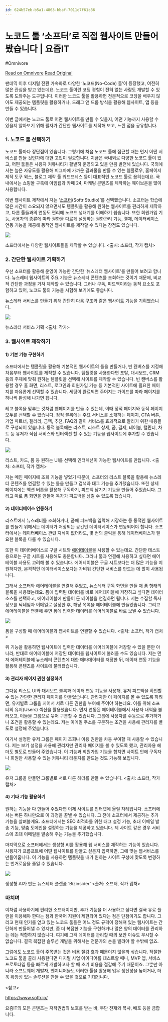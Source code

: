 ```yaml
---
id: 624b57eb-b5a1-4863-bbaf-7011c7f61c86
---
```


# 노코드 툴 ‘소프터’로 직접 웹사이트 만들어봤습니다 | 요즘IT
#Omnivore
 
[Read on Omnivore](https://omnivore.app/me/https-yozm-wishket-com-magazine-detail-2591-18f9468e577)
[Read Original](https://yozm.wishket.com/magazine/detail/2591/)
 
팬데믹 이후 디지털 전환 가속화로 다양한 ‘노코드(No-Code) 툴’이 등장했고, 여전히 많은 관심을 받고 있는데요. 노코드 툴이란 코딩 경험이 전혀 없는 사람도 개발할 수 있도록 도와주는 도구입니다. 이러한 노코드 툴을 활용하면 전문적으로 코딩을 배우지 않아도 제공되는 템플릿을 활용하거나, 드래그 앤 드롭 방식을 활용해 웹사이트, 앱 등을 만들 수 있습니다.

이번 글에서는 노코드 툴로 어떤 웹사이트를 만들 수 있을지, 어떤 기능까지 사용할 수 있을지 알아보기 위해 필자가 간단한 웹사이트를 제작해 보고, 느낀 점을 공유합니다.

### **1\. 노코드 툴 선택하기**

노코드 툴마다 장단점이 있습니다. 그렇기에 처음 노코드 툴에 접근할 때는 먼저 어떤 서비스를 만들 것인가에 대한 고민이 필요합니다. 지금은 국내외로 다양한 노코드 툴이 있고, 어떤 툴들은 사용자 커뮤니티가 활발히 운영되고 있을 만큼 발전해 있습니다. 국외에서는 높은 자유도를 활용해 피그마에 가까운 결과물을 만들 수 있는 웹플로우, 홈페이지 제작 도구 윅스, 블로그 제작 툴 워드프레스 등이 대표적인 노코드 툴로 꼽히는데요. 국내에서는 쇼핑몰 구축에 아임웹과 카페 24, 마케팅 콘텐츠를 제작하는 웨이브온을 많이 사용합니다.

이번 웹사이트 제작에서 저는 ‘[소프터](https://www.softr.io/)(Softr Studio)’를 선택했습니다. 소프터는 학습에 많은 시간이 소요되지 않으면서도 템플릿을 활용해 원하는 웹사이트를 편리하게 제작하고, 다른 툴들과의 연동도 편리해 노코드 생태계를 이해하기 쉽습니다. 또한 회원가입 기능, 사용자의 종류에 따라 권한을 다르게 설정하는 권한관리 기능, 결제, 데이터베이스 연동 기능을 제공해 동적인 웹사이트를 제작할 수 있다는 장점도 있습니다.

![](https://proxy-prod.omnivore-image-cache.app/0x0,sGJkw_YimWz_hy_FvC3FGTwhMsDm3NgrMks4Q0LFg23U/https://yozm.wishket.com/media/news/2591/1__1_.png)

소프터에서는 다양한 웹사이트들을 제작할 수 있습니다. <출처: 소프터, 작가 캡처>

### **2\. 간단한 웹사이트 기획하기**

우선 소프터를 활용해 운영이 가능한 간단한 ‘뉴스레터 웹사이트’를 만들어 보려고 합니다. 뉴스레터 웹사이트의 주요 기능은 뉴스레터 콘텐츠를 조회하는 것이기 때문에, 비교적 간단한 과정을 거쳐 제작할 수 있습니다. 그러나 구독, 피드백이라는 동적 요소도 포함하고 있어, 노코드 툴의 기능을 시험해 보기에도 좋습니다.

뉴스레터 서비스를 만들기 위해 간단히 다음 구조와 같은 웹사이트 기능을 기획했습니다.

![](https://proxy-prod.omnivore-image-cache.app/0x0,sQ3KT19bTts6Q_E60kSBc-y7f_cGGzrFxklQ_IEooBkQ/https://yozm.wishket.com/media/news/2591/1__2_.png)

뉴스레터 서비스 기획 <출처: 작가>

### **3\. 웹사이트 제작하기**

#### **1) 기본 기능 구현하기**

소프터에서는 템플릿을 활용해 기본적인 웹사이트의 틀을 만들거나, 빈 캔버스를 지정해 처음부터 웹사이트를 제작할 수 있습니다. 템플릿을 사용한다면 포탈, 대시보드, CRM 등의 주제에 맞춰 원하는 템플릿을 선택해 사이트를 제작할 수 있습니다. 빈 캔버스를 활용할 경우 홈 화면, 리스트, 로그인과 회원가입 기능 등 기본적인 사이트에 필요한 페이지를 자유롭게 선택할 수 있습니다. 세팅이 완료되면 주어지는 가이드를 따라 페이지를 하나씩 완성해 나가면 됩니다.

레고 블록을 맞추는 것처럼 웹페이지를 만들 수 있는데, 이때 정적 페이지와 동적 페이지 모두를 선택할 수 있습니다. 정적 블록에는 주요 서비스를 소개하는 페이지, CTA 버튼, 기업 파트너, 갤러리, 금액, 추천, FAQ와 같이 서비스를 효과적으로 알리기 위한 내용들로 구성되어 있습니다. 동적 블록에는 리스트, 리스트 상세, 폼, 결제, 테이블, 캘린더, 차트 등 유저가 직접 서비스와 인터랙션 할 수 있는 기능을 웹사이트에 추가할 수 있습니다.

![](https://proxy-prod.omnivore-image-cache.app/0x0,sKO9jNGqs7mY7ML7qTdUoJQl-dy2pygJfktWCuyqCIO4/https://yozm.wishket.com/media/news/2591/1__3_.png)

리스트, 카드, 폼 등 원하는 UI를 선택해 인터렉션이 가능한 웹사이트를 만듭니다. <출처: 소프터, 작가 캡처>

저는 메인 페이지에 조회 기능을 넣었기 때문에, 소프터의 리스트 블록을 활용해 뉴스레터 콘텐츠를 연결할 수 있는 틀을 만들고 검색과 태그 기능을 추가했습니다. 또한 상세 페이지에는 액션 버튼을 활용해 구독하기, 피드백 남기기 기능을 만들어 주었습니다. 그리고 따로 폼 화면을 만들어 독자가 피드백을 남길 수 있도록 했습니다.

#### **2) 데이터베이스 연동하기**

리스트에서 뉴스레터를 조회하거나, 폼에 피드백을 입력해 저장하는 등 동적인 웹사이트를 만들기 위해서는 데이터가 저장되는 공간인 데이터베이스가 연동되어야 합니다. 소프터에서는 데이터베이스 관련 지식이 없더라도, 몇 번의 클릭을 통해 데이터베이스가 필요한 블록을 다룰 수 있습니다.

또한 이 데이터베이스로 구글 시트와 [에어테이블](https://www.airtable.com/)을 사용할 수 있는데요. 간단한 테스트용으로는 구글 시트를 사용해도 충분합니다. 그러나 툴과 연결해 사용하고 싶다면 에어테이블 사용도 고려해 볼 수 있습니다. 에어테이블은 구글 시트보다는 더 많은 기능을 지원하지만, 본격적인 데이터베이스보다는 가벼워 간단한 서비스를 만드는 데 많이 사용됩니다.

그래서 소프터와 에어테이블을 연결해 주었고, 뉴스레터 구독 화면을 만들 때 폼 형태의 블록을 사용했는데요. 폼에 입력된 데이터를 바로 에어테이블에 저장하고 싶다면 데이터 소스를 선택하고, 에어테이블에 만들어 둔 테이블을 연결하면 됩니다. 저는 수집할 독자 정보를 닉네임과 이메일로 설정한 후, 해당 목록을 에어테이블에 만들었습니다. 그리고 에어테이블을 연결해 주면 폼에 입력한 데이터를 에어테이블로 바로 보낼 수 있습니다.

![](https://proxy-prod.omnivore-image-cache.app/0x0,sGTFg2vNwAcl1XKvVfnUsR30VS27sfZ6iVppfvzmIDFw/https://yozm.wishket.com/media/news/2591/1__4_.png)

폼을 구성할 때 에어테이블과 웹사이트를 연결할 수 있습니다. <출처: 소프터, 작가 캡처>

위 기능을 활용하면 웹사이트에 입력한 데이터를 에어테이블에 저장할 수 있을 뿐만 아니라, 반대로 에어테이블에 저장된 데이터를 웹사이트에 불러올 수도 있습니다. 저는 먼저 에어테이블에 뉴스레터 콘텐츠에 대한 메타데이터를 저장한 뒤, 데이터 연동 기능을 활용해 콘텐츠를 사이트에 불러왔습니다.

#### **3) 관리자 페이지 권한 설정하기**

그다음 리스트 UI와 대시보드 블록과 데이터 연동 기능을 사용해, 유저 피드백을 확인할 수 있는 간단한 관리자 페이지를 만들었습니다. 관리자만 이 페이지를 볼 수 있도록 하려면, 유저별로 그룹을 지어서 서로 다른 권한을 부여해 주어야 하는데요. 이를 위해 소프터의 유저(Users) 섹션을 활용했습니다. 먼저 연동된 에어테이블에서 사용자 내역을 불러오고, 이들을 그룹으로 묶어 구분할 수 있습니다. 그룹에 사용자를 수동으로 추가하거나 조건을 활용할 수 있는데요. 저는 이메일 주소를 구분하는 조건을 사용해 관리자를 별도로 설정해 주었습니다.

여기서 설정한 유저 그룹은 페이지 조회나 이용 권한을 차등 부여할 때 사용할 수 있습니다. 저는 보기 설정을 사용해 관리자만 관리자 페이지를 볼 수 있도록 했고, 관리자용 헤더도 별도로 만들어 주었습니다. 이 기능과 회원가입 기능을 합치면 사이트 안에 구독자나 회원만 사용할 수 있는 커뮤니티 라운지를 만드는 것도 가능해 보입니다.

![](https://proxy-prod.omnivore-image-cache.app/0x0,smVTypjLd_Sz36FWbVx3nnmZwbeZpMqHbDJsOu7La0YQ/https://yozm.wishket.com/media/news/2591/1__5_.png)

유저 그룹을 만들면 그룹별로 서로 다른 헤더를 만들 수 있습니다. <출처: 소프터, 작가 캡처>

#### **4) 기타 기능 활용하기**

원하는 기능을 다 만들어 주었다면 이제 사이트를 인터넷에 올릴 차례입니다. 소프터에서는 버튼 하나만으로 이 과정을 끝낼 수 있습니다. 그 전에 소프터에서 제공하는 추가 기능을 살펴볼게요. 소프터에서는 SEO 최적화를 위한 태그 설정 기능, 초대 이메일 발송 기능, 맞춤 도메인을 설정하는 기능을 제공하고 있습니다. 제 사이트 같은 경우 서비스에 초대 이메일을 발송해 주는 기능을 추가했습니다.

마지막으로 소프터에서는 생성형 AI를 활용해 웹 서비스를 제작하는 기능이 있습니다. 사용자가 프롬프트에 어떤 웹사이트를 만들고 싶은지 입력하면, 그에 맞는 웹서비스를 만들어줍니다. 이 기능을 사용하면 템플릿을 내가 원하는 사이트 구성에 맞도록 변경하는 번거로움을 줄일 수 있습니다.

![](https://proxy-prod.omnivore-image-cache.app/0x0,s9l8IxqWyVCw9zB2bNEatXsWPsGMbpmjkZcGrYUr9Ovg/https://yozm.wishket.com/media/news/2591/1__6_.png)

생성형 AI가 만든 뉴스레터 플랫폼 ‘Bizinsider’ <출처: 소프터, 작가 캡처>

### **마치며**

이처럼 사용하기에 편리한 소프터이지만, 추가 기능을 더 사용하고 싶다면 결국 유료 플랜을 이용해야 한다는 점과 한국어 지원이 제한되어 있다는 점은 단점이기도 합니다. 그리고 현재 인기를 얻고 있는 노코드 툴들은 어느 정도 규격이 정해져 있는 웹사이트는 간단하게 만들어낼 수 있지만, 좀 더 복잡한 기능을 구현하거나 많은 양의 데이터를 관리하는 데는 적합하지 않습니다. 여기에 고객 데이터를 관리할 때의 보안 이슈도 무시할 수 없습니다. 결국 복잡한 솔루션 개발을 위해서는 전문가의 손을 빌려야 할 수밖에 없죠.

그럼에도 노코드 툴이 주목받는 것은 비용 절감 효과 때문이지 않을까 싶습니다. 적절한 노코드 툴을 골라 사용한다면 디지털 사업 아이디어를 테스트할 때나, MVP 앱, 서비스 프로토타입 등을 빠르게 개발하고자 할 때 초기 비용을 절감해 주기 때문이죠. 그뿐만 아니라 소프트웨어 개발자, 엔지니어들도 이러한 툴을 활용해 업무 생산성을 높이거나, 더욱 확장성 있는 솔루션을 만들 수 있을 것으로 기대됩니다.

<참고>

<https://www.softr.io/>

요즘IT의 모든 콘텐츠는 저작권법의 보호를 받는 바, 무단 전재와 복사, 배포 등을 금합니다.